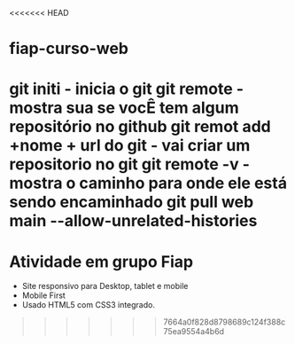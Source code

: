 <<<<<<< HEAD
# fiap-curso-web

git initi - inicia o git
git remote - mostra sua se vocÊ tem algum repositório no github
git remot add +nome + url do git - vai criar um repositorio no git
git remote -v - mostra o caminho para onde ele está sendo encaminhado
git pull web main --allow-unrelated-histories
=======
# Atividade em grupo Fiap

- Site responsivo para Desktop, tablet e mobile
- Mobile First
- Usado HTML5 com CSS3 integrado.

>>>>>>> 7664a0f828d8798689c124f388c75ea9554a4b6d
